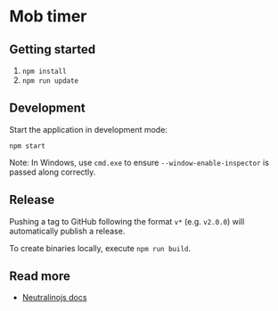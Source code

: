 # Mob timer

## Getting started

1. `npm install`
1. `npm run update`

## Development

Start the application in development mode:

`npm start`

Note: In Windows, use `cmd.exe` to ensure `--window-enable-inspector` is passed along correctly.

## Release

Pushing a tag to GitHub following the format `v*` (e.g. `v2.0.0`) will automatically publish a release.

To create binaries locally, execute `npm run build`.

## Read more

-   [Neutralinojs docs](https://neutralino.js.org/docs/)
